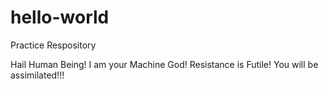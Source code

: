# hello-world
Practice Respository

Hail Human Being!
I am your Machine God!
Resistance is Futile!
You will be assimilated!!!
